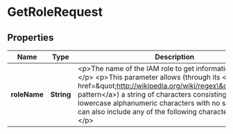 

# GetRoleRequest


## Properties

| Name | Type | Description | Notes |
|------------ | ------------- | ------------- | -------------|
|**roleName** | **String** | &lt;p&gt;The name of the IAM role to get information about.&lt;/p&gt; &lt;p&gt;This parameter allows (through its &lt;a href&#x3D;\&quot;http://wikipedia.org/wiki/regex\&quot;&gt;regex pattern&lt;/a&gt;) a string of characters consisting of upper and lowercase alphanumeric characters with no spaces. You can also include any of the following characters: _+&#x3D;,.@-&lt;/p&gt; |  |




